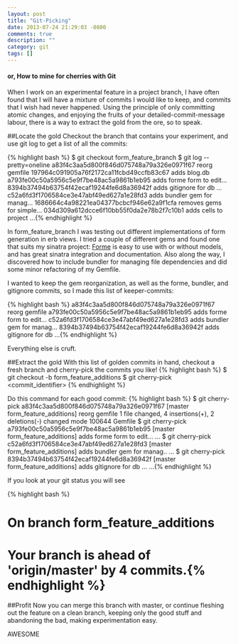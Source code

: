 ```yaml
---
layout: post
title: "Git-Picking"
date: 2013-07-24 21:29:03 -0800
comments: true
description: ""
category: git
tags: []
---
```


#### or, How to mine for cherries with Git

When I work on an experimental feature in a project branch, I have often found that I will have a mixture of commits I would like to keep, and commits that I wish had never happened.
Using the principle of only committing atomic changes, and enjoying the fruits of your detailed-commit-message labour, there is a way to extract the gold from the ore, so to speak.
<!--more-->
##Locate the gold
Checkout the branch that contains your experiment, and use git log to get a list of all the commits:

{% highlight bash %}
$ git checkout form_feature_branch
$ git log --pretty=oneline
a83f4c3aa5d800f846d075748a79a326e0971f67 reorg gemfile
197964c091905a76f2172ca11fcbd49ccfb83c67 adds blog.db
a793fe00c50a5956c5e9f7be48ac5a9861b1eb95 adds forme form to edit...
8394b37494b63754f42ecaf19244fe6d8a36942f adds gitignore for db ...
c52a6fd3f1706584ce3e47abf49ed627a1e28fd3 adds bundler gem for manag...
1686664c4a98221ea04377bcbcf946e62a9f1cfa removes gems for simple...
034d309a612dcce6f10bb55f0da2e78b2f7c10b1 adds cells to project
...{% endhighlight %}

In form_feature_branch I was testing out different implementations of form generation in erb views. I tried a couple of different gems and found one that suits my sinatra project: [Forme](https://github.com/jeremyevans/forme) is easy to use with or without models, and has great sinatra integration and documentation. Also along the way, I discovered how to include bundler for managing file dependencies and did some minor refactoring of my Gemfile.

I wanted to keep the gem reorganization, as well as the forme, bundler, and gitignore commits, so I made this list of keeper-commits:

{% highlight bash %}
a83f4c3aa5d800f846d075748a79a326e0971f67 reorg gemfile
a793fe00c50a5956c5e9f7be48ac5a9861b1eb95 adds forme form to edit...
c52a6fd3f1706584ce3e47abf49ed627a1e28fd3 adds bundler gem for manag...
8394b37494b63754f42ecaf19244fe6d8a36942f adds gitignore for db ...{% endhighlight %}

Everything else is cruft.

##Extract the gold
With this list of golden commits in hand, checkout a fresh branch and cherry-pick the commits you like!
{% highlight bash %}
$ git checkout -b form_feature_additions
$ git cherry-pick <commit_identifier>
{% endhighlight %}

Do this command for each good commit:
{% highlight bash %}
$ git cherry-pick a83f4c3aa5d800f846d075748a79a326e0971f67
[master form_feature_additions] reorg gemfile
 1 file changed, 4 insertions(+), 2 deletions(-)
 changed mode 100644 Gemfile
$ git cherry-pick a793fe00c50a5956c5e9f7be48ac5a9861b1eb95
[master form_feature_additions] adds forme form to edit...
...
$ git cherry-pick c52a6fd3f1706584ce3e47abf49ed627a1e28fd3
[master form_feature_additions] adds bundler gem for manag..
...
$ git cherry-pick 8394b37494b63754f42ecaf19244fe6d8a36942f
[master form_feature_additions] adds gitignore for db ...
...{% endhighlight %}

If you look at your git status you will see

{% highlight bash %}
# On branch form_feature_additions
# Your branch is ahead of 'origin/master' by 4 commits.{% endhighlight %}

##Profit
Now you can merge this branch with master, or continue fleshing out the feature on a clean branch, keeping only the good stuff and abandoning the bad, making experimentation easy.

AWESOME